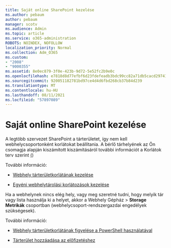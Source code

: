 ```yaml
---
title: Saját online SharePoint kezelése
ms.author: pebaum
author: pebaum
manager: scotv
ms.audience: Admin
ms.topic: article
ms.service: o365-administration
ROBOTS: NOINDEX, NOFOLLOW
localization_priority: Normal
ms.collection: Adm_O365
ms.custom:
- "2008"
- "9000355"
ms.assetid: 8e0ec879-3f0e-423b-9d72-5e52fc2b9e0c
ms.openlocfilehash: e7818d8d77efbf6d23fdefeadb3bdc99cc82a71db5cacd29741749fa74460a7a
ms.sourcegitcommit: 920051182781bd97ce4d4d6fbd268cb37b84d239
ms.translationtype: MT
ms.contentlocale: hu-HU
ms.lasthandoff: 08/11/2021
ms.locfileid: "57897089"
---
```

# <a name="manage-your-sharepoint-online-storage"></a>Saját online SharePoint kezelése

A legtöbb szervezet SharePoint a tárterületet, így nem kell webhelycsoportonként korlátokat beállítania. A bérlő tárhelyének az Ön csomagja alapján kiszámított kiszámításáról további információt a Korlátok terv szerint [(](https://docs.microsoft.com/office365/servicedescriptions/sharepoint-online-service-description/sharepoint-online-limits?redirectedfrom=MSDN#limits-by-plan))

További információ:

- [Webhely tárterületkorlátának kezelése](https://docs.microsoft.com/sharepoint/manage-site-collection-storage-limits)

- [Egyéni webhelytárolási korlátozások kezelése](https://docs.microsoft.com/sharepoint/manage-site-collection-storage-limits#manage-individual-site-storage-limits)

Ha a webhelynek nincs elég hely, vagy meg szeretné tudni, hogy melyik tár vagy lista használja ki a helyet, akkor a Webhely Gépház  >  **Storage Metrikák** csoportban (webhelycsoport-rendszergazdai engedélyek szükségesek).

További információ:

- [Webhely tárterületkorlátának figyelése a PowerShell használatával](https://docs.microsoft.com/sharepoint/manage-site-collection-storage-limits#monitor-site-storage-limits-by-using-powershell)

- [Tárterület hozzáadása az előfizetéshez](https://docs.microsoft.com/microsoft-365/commerce/add-storage-space) 
  
